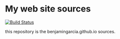# My web site sources
[![Build Status](https://travis-ci.org/benjamingarcia/benjamingarcia.src.svg?branch=master)](https://travis-ci.org/benjamingarcia/benjamingarcia.src)


this repository is the benjamingarcia.github.io sources.
